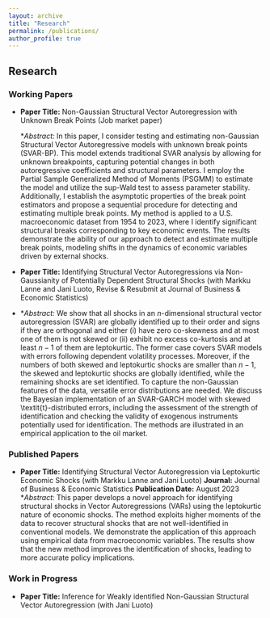 ```yaml
---
layout: archive
title: "Research"
permalink: /publications/
author_profile: true
---
```


## Research


### Working Papers
- **Paper Title:** Non-Gaussian Structural Vector Autoregression with Unknown Break Points (Job market paper)
  
  **Abstract:* In this paper, I consider testing and estimating non-Gaussian Structural Vector Autoregressive models with unknown break points (SVAR-BP). This model extends traditional SVAR analysis by allowing for unknown breakpoints, capturing potential changes in both autoregressive coefficients and structural parameters. I employ the Partial Sample Generalized Method of Moments (PSGMM) to estimate the model and utilize the sup-Wald test to assess parameter stability. Additionally, I establish the asymptotic properties of the break point estimators and propose a sequential procedure for detecting and estimating multiple break points. My method is applied to a U.S. macroeconomic dataset from 1954 to 2023, where I identify significant structural breaks corresponding to key economic events. The results demonstrate the ability of our approach to detect and estimate multiple break points, modeling shifts in the dynamics of economic variables driven by external shocks.

- **Paper Title:** Identifying Structural Vector Autoregressions via Non-Gaussianity of Potentially Dependent Structural Shocks (with Markku Lanne and Jani Luoto,  Revise &amp; Resubmit at Journal of Business &amp; Economic Statistics)
  
- **Abstract:* We show that all shocks in an $n$-dimensional structural vector autoregression (SVAR) are globally identified up to their order and signs if they are orthogonal and either (i) have zero co-skewness and at most one of them is not skewed or (ii) exhibit no excess co-kurtosis and at least $n-1$ of them are leptokurtic. The former case covers SVAR models with errors following dependent volatility processes. Moreover, if the numbers of both skewed and leptokurtic shocks are smaller than $n-1$, the skewed and leptokurtic shocks are globally identified, while the remaining shocks are set identified. To capture the non-Gaussian features of the data, versatile error distributions are needed. We discuss the Bayesian implementation of an SVAR-GARCH model with skewed \textit{t}-distributed errors, including the assessment of the strength of identification and checking the validity of exogenous instruments potentially used for identification. The methods are illustrated in an empirical application to the oil market.

### Published Papers
- **Paper Title:** Identifying Structural Vector Autoregression via Leptokurtic Economic Shocks  (with Markku Lanne and Jani Luoto)
  **Journal:** Journal of Business &amp; Economic Statistics
  **Publication Date:** August 2023  
  **Abstract:* This paper develops a novel approach for identifying structural shocks in Vector Autoregressions (VARs) using the leptokurtic nature of economic shocks. The method exploits higher moments of the data to recover structural shocks that are not well-identified in conventional models. We demonstrate the application of this approach using empirical data from macroeconomic variables. The results show that the new method improves the identification of shocks, leading to more accurate policy implications.


### Work in Progress
- **Paper Title:** Inference for Weakly identified Non-Gaussian Structural Vector Autoregression (with Jani Luoto)
 

